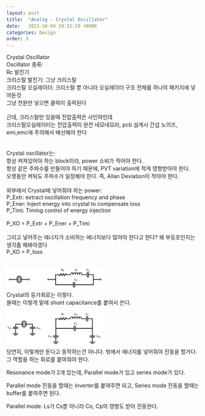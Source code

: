 ```yaml
---
layout: post
title:  "Analog - Crystal Oscillator"
date:   2023-10-04 19:31:29 +0900
categories: Design
order: 3
---
```


Crystal Oscillator<br>
Oscillator 종류:<br>
Rc 발진기<br>
크리스탈 발진기: 그냥 크리스탈<br>
크리스탈 오실레이터: 크리스탈 뿐 아니라 오실레이터 구조 전체를 하나의 패키지에 넣어둔것<br>
그냥 전원만 넣으면 클럭이 출력된다<br>
<br>
근데, 크리스탈만 있을때 전압출력은 사인파인데<br>
크리스탈오실레이터는 전압출력이 완전 네모네모라, pcb 설계시 간섭 노이즈, emi,emc에 주의해서 배선해야 한다<br>
<br>
<br>
Crystal oscillator는:<br>
항상 켜져있어야 하는 block이라, power 소비가 적어야 한다.<br>
항상 같은 주파수를 만들어야 하기 때문에, PVT variation에 적게 영향받아야 한다.<br>
오랫동안 켜둬도 주파수가 일정해야 한다. 즉, Allan Deviation이 작아야 한다.<br>
<br>
외부에서 Crystal에 넣어줘야 하는 power:<br>
P_Extr: extract oscillation frequency and phase<br>
P_Ener: Inject energy into crystal to compensate loss<br>
P_Timi: Timing control of energy injection<br>
<br>
P_XO = P_Extr + P_Ener + P_Timi<br>
<br>
그리고 넣어주는 에너지가 소비하는 에너지보다 많아야 한다고 한다? 왜 부등호인지는 생각좀 해봐야겠다<br>
P_XO > P_loss<br>
<br>

<div style="float: left">
    <img src="/public/img/XO1.png" style="width: 50%; height: auto;" alt="my picture" />
</div>

<br>
Crystal의 등가회로는 이렇다.<br>
쓸때는 이렇게 밑에 shunt capacitance를 붙여서 쓴다.<br>
<br>

<div style="float: left">
    <img src="/public/img/XO2.png" style="width: 50%; height: auto;" alt="my picture" />
</div>

<br>
당연히, 이렇게만 둔다고 동작하는건 아니다.
밖에서 에너지를 넣어줘야 진동을 할거다.
그 역할을 하는 회로를 붙여줘야 한다.

Resonance mode가 2개 있는데,
Parallel mode가 있고 series mode가 있다.

Parallel mode 진동을 할때는 inverter를 붙여주면 되고,
Series mode 진동을 할때는 buffer를 붙여주면 된다.

Parallel mode:
Ls가 Cs뿐 아니라 Co, Cp의 영향도 받아 진동한다.